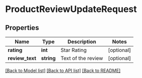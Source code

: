 # ProductReviewUpdateRequest

## Properties
Name | Type | Description | Notes
------------ | ------------- | ------------- | -------------
**rating** | **int** | Star Rating | [optional] 
**review_text** | **string** | Text of the review | [optional] 

[[Back to Model list]](../README.md#documentation-for-models) [[Back to API list]](../README.md#documentation-for-api-endpoints) [[Back to README]](../README.md)


